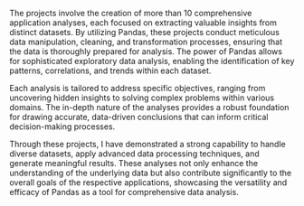 The projects involve the creation of more than 10 comprehensive application analyses, each focused on extracting valuable insights from distinct datasets. By utilizing Pandas, these projects conduct meticulous data manipulation, cleaning, and transformation processes, ensuring that the data is thoroughly prepared for analysis. The power of Pandas allows for sophisticated exploratory data analysis, enabling the identification of key patterns, correlations, and trends within each dataset.

Each analysis is tailored to address specific objectives, ranging from uncovering hidden insights to solving complex problems within various domains. The in-depth nature of the analyses provides a robust foundation for drawing accurate, data-driven conclusions that can inform critical decision-making processes.

Through these projects, I have demonstrated a strong capability to handle diverse datasets, apply advanced data processing techniques, and generate meaningful results. These analyses not only enhance the understanding of the underlying data but also contribute significantly to the overall goals of the respective applications, showcasing the versatility and efficacy of Pandas as a tool for comprehensive data analysis.
